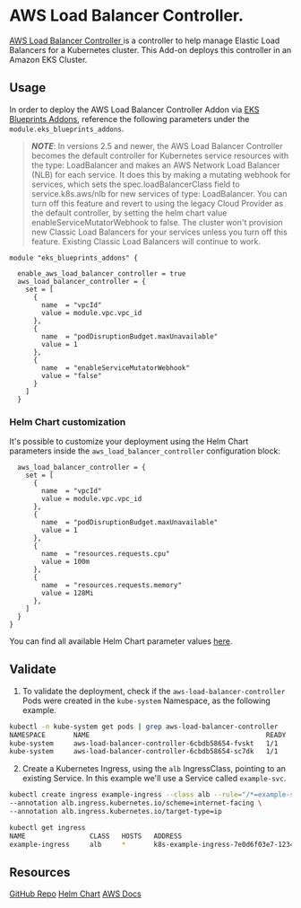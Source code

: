 # AWS Load Balancer Controller.

[AWS Load Balancer Controller ](https://kubernetes-sigs.github.io/aws-load-balancer-controller/) is a controller to help manage Elastic Load Balancers for a Kubernetes cluster. This Add-on deploys this controller in an Amazon EKS Cluster.

## Usage

In order to deploy the AWS Load Balancer Controller Addon via [EKS Blueprints Addons](https://github.com/aws-ia/terraform-aws-eks-blueprints-addons), reference the following parameters under the `module.eks_blueprints_addons`.


> **_NOTE_**: In versions 2.5 and newer, the AWS Load Balancer Controller becomes the default controller for Kubernetes service resources with the type: LoadBalancer and makes an AWS Network Load Balancer (NLB) for each service. It does this by making a mutating webhook for services, which sets the spec.loadBalancerClass field to service.k8s.aws/nlb for new services of type: LoadBalancer. You can turn off this feature and revert to using the legacy Cloud Provider as the default controller, by setting the helm chart value enableServiceMutatorWebhook to false. The cluster won't provision new Classic Load Balancers for your services unless you turn off this feature. Existing Classic Load Balancers will continue to work.

```hcl
module "eks_blueprints_addons" {

  enable_aws_load_balancer_controller = true
  aws_load_balancer_controller = {
    set = [
      {
        name  = "vpcId"
        value = module.vpc.vpc_id
      },
      {
        name  = "podDisruptionBudget.maxUnavailable"
        value = 1
      },
      {
        name  = "enableServiceMutatorWebhook"
        value = "false"
      }
    ]
  }
```
### Helm Chart customization

It's possible to customize your deployment using the Helm Chart parameters inside the `aws_load_balancer_controller` configuration block:

```hcl
  aws_load_balancer_controller = {
    set = [
      {
        name  = "vpcId"
        value = module.vpc.vpc_id
      },
      {
        name  = "podDisruptionBudget.maxUnavailable"
        value = 1
      },
      {
        name  = "resources.requests.cpu"
        value = 100m
      },
      {
        name  = "resources.requests.memory"
        value = 128Mi
      },
    ]
  }
}
```

You can find all available Helm Chart parameter values [here](https://github.com/kubernetes-sigs/aws-load-balancer-controller/blob/main/helm/aws-load-balancer-controller/values.yaml).


## Validate

1. To validate the deployment, check if the `aws-load-balancer-controller` Pods were created in the `kube-system` Namespace, as the following example.

```sh
kubectl -n kube-system get pods | grep aws-load-balancer-controller
NAMESPACE       NAME                                            READY   STATUS    RESTARTS   AGE
kube-system     aws-load-balancer-controller-6cbdb58654-fvskt   1/1     Running   0          26m
kube-system     aws-load-balancer-controller-6cbdb58654-sc7dk   1/1     Running   0          26m
```

2. Create a Kubernetes Ingress, using the `alb` IngressClass, pointing to an existing Service. In this example we'll use a Service called `example-svc`.

```sh
kubectl create ingress example-ingress --class alb --rule="/*=example-svc:80" \
--annotation alb.ingress.kubernetes.io/scheme=internet-facing \
--annotation alb.ingress.kubernetes.io/target-type=ip
```

```sh
kubectl get ingress  
NAME                CLASS   HOSTS   ADDRESS                                                                 PORTS   AGE
example-ingress     alb     *       k8s-example-ingress-7e0d6f03e7-1234567890.us-west-2.elb.amazonaws.com   80      4m9s
```

## Resources

[GitHub Repo](https://github.com/kubernetes-sigs/aws-load-balancer-controller/)
[Helm Chart](https://github.com/kubernetes-sigs/aws-load-balancer-controller/tree/main/helm/aws-load-balancer-controller)
[AWS Docs](https://docs.aws.amazon.com/eks/latest/userguide/aws-load-balancer-controller.html)
